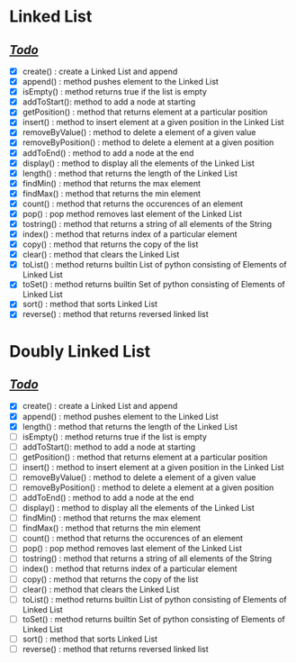 # **Linked List**
## <u>*Todo*</u>

- [x] create() : create a Linked List and append
- [x] append() : method pushes element to the Linked List
- [x] isEmpty() : method returns true if the list is empty
- [x] addToStart(): method to add a node at starting
- [x] getPosition() : method that returns element at a particular position
- [x] insert() : method to insert element at a given position in the Linked List
- [x] removeByValue() : method to delete a element of a given value
- [x] removeByPosition() : method to delete a element at a given position
- [x] addToEnd() : method to add a node at the end
- [x] display() : method to display all the elements of the Linked List
- [x] length() : method that returns the length of the Linked List
- [x] findMin() : method that returns the max element
- [x] findMax() : method that returns the min element
- [x] count() : method that returns the occurences of an element
- [x] pop() : pop method removes last element of the Linked List
- [x] tostring() : method that returns a string of all elements of the String
- [x] index() : method that returns index of a particular element
- [x] copy() : method that returns the copy of the list
- [x] clear() : method that clears the Linked List
- [x] toList() : method returns builtin List of python consisting of Elements of Linked List
- [x] toSet() : method returns builtin Set of python consisting of Elements of Linked List
- [x] sort() : method that sorts Linked List
- [x] reverse() : method that returns reversed linked list

<!-- To DO 
    Check time complexity and space complexity
    Check for null values

    Application of Polynomial ADT (singly linkd list)
 -->

 # **Doubly Linked List**
## <u>*Todo*</u>

- [x] create() : create a Linked List and append
- [x] append() : method pushes element to the Linked List
- [x] length() : method that returns the length of the Linked List
- [ ] isEmpty() : method returns true if the list is empty
- [ ] addToStart(): method to add a node at starting
- [ ] getPosition() : method that returns element at a particular position
- [ ] insert() : method to insert element at a given position in the Linked List
- [ ] removeByValue() : method to delete a element of a given value
- [ ] removeByPosition() : method to delete a element at a given position
- [ ] addToEnd() : method to add a node at the end
- [ ] display() : method to display all the elements of the Linked List
- [ ] findMin() : method that returns the max element
- [ ] findMax() : method that returns the min element
- [ ] count() : method that returns the occurences of an element
- [ ] pop() : pop method removes last element of the Linked List
- [ ] tostring() : method that returns a string of all elements of the String
- [ ] index() : method that returns index of a particular element
- [ ] copy() : method that returns the copy of the list
- [ ] clear() : method that clears the Linked List
- [ ] toList() : method returns builtin List of python consisting of Elements of Linked List
- [ ] toSet() : method returns builtin Set of python consisting of Elements of Linked List
- [ ] sort() : method that sorts Linked List
- [ ] reverse() : method that returns reversed linked list 